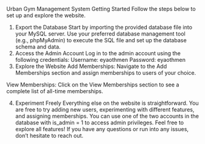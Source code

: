 Urban Gym Management System
Getting Started
Follow the steps below to set up and explore the website.

1. Export the Database
Start by importing the provided database file into your MySQL server.
Use your preferred database management tool (e.g., phpMyAdmin) to execute the SQL file and set up the database schema and data.
2. Access the Admin Account
Log in to the admin account using the following credentials:
Username: eyaothmen
Password: eyaothmen
3. Explore the Website
Add Memberships:
Navigate to the Add Memberships section and assign memberships to users of your choice.

View Memberships:
Click on the View Memberships section to see a complete list of all-time memberships.

4. Experiment Freely
Everything else on the website is straightforward.
You are free to try adding new users, experimenting with different features, and assigning memberships.
You can use one of the two accounts in the database with is_admin = 1 to access admin privileges.
Feel free to explore all features! If you have any questions or run into any issues, don’t hesitate to reach out.


